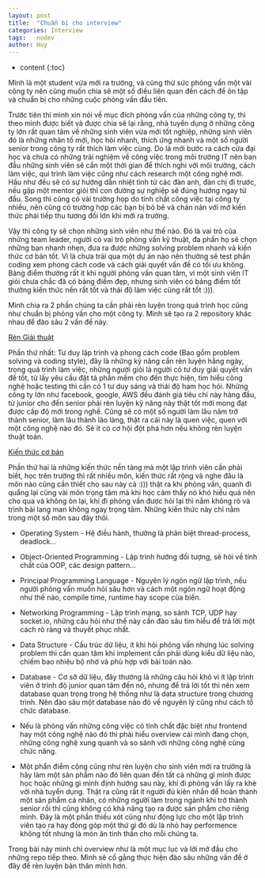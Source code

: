 ```yaml
---
layout: post
title:  "Chuẩn bị cho interview"
categories: Interview
tags:   nodev
author: Huy
---
```

* content
{:toc}


Mình là một student vừa mới ra trường, và cũng thử sức phỏng vấn một vài công ty nên cũng muốn chia sẽ một số điều liên quan đến cách để ôn tập và chuẩn bị cho những cuộc phỏng vấn đầu tiên.

Trước tiên thì mình xin nói về mục đích phỏng vấn của những công ty, thì theo mình được biết và được chia sẽ lại rằng, nhà tuyển dụng ở những công ty lớn rất quan tâm về những sinh viên vừa mới tốt nghiệp, những sinh viên đó là những nhân tố mới, học hỏi nhanh, thích ứng nhanh và một số người senior trong công ty rất thích làm việc cùng. Do là mới bước ra cách cửa đại học và chưa có những trải nghiệm về công việc trong môi trường IT nên ban đầu những sinh viên sẽ cần một thời gian để thích nghi với môi trường, cách làm việc, qui trình làm việc cũng như cách research một công nghệ mới. Hầu như đều sẽ có sự hướng dẫn nhiệt tình từ các đàn anh, đàn chị đi trước, nếu gặp một mentor giỏi thì con đường sự nghiệp sẽ đúng hướng ngay từ đầu. Song thì cũng có vài trường họp do tính chất công việc tại công ty nhiều, nên cũng có trường hợp các bạn bị bỏ bê và chán nản với mớ kiến thức phải tiếp thu tương đối lớn khi mới ra trường.

Vậy thì công ty sẽ chọn những sinh viên như thế nào. Đó là vai trò của những team leader, người có vai trò phỏng vấn kỹ thuật, đa phần họ sẽ chọn những bạn nhanh nhẹn, đưa ra được những solving problem nhanh và kiến thức cơ bản tốt. Vì là chưa trải qua một dự án nào nên thường sẽ test phần coding xem phong cách code và cách giải quyết vấn đề có tối ưu không. Bảng điểm thường rất ít khi người phỏng vấn quan tâm, vì một sinh viên IT giỏi chưa chắc đã có bảng điểm đẹp, nhưng sinh viên có bảng điểm tốt thường kiến thức nền rất tốt và thái độ làm việc cũng rất tốt :))).

Mình chia ra 2 phần chúng ta cần phải rèn luyện trong quá trình học cũng như chuẩn bị phỏng vấn cho một công ty. Mình sẽ tạo ra 2 repository khác nhau để đào sâu 2 vấn đề này.

[Rèn Giải thuật]()

Phần thứ nhất: Tư duy lập trình và phong cách code (Bao gồm problem solving và coding style), đây là những kỹ năng cần rèn luyện hằng ngày, trong quá trình làm việc, những người giỏi là người có tư duy giải quyết vấn đề tốt, từ lấy yêu cầu đặt tả phần mềm cho đến thực hiện, tìm hiểu công nghệ hoặc testing thì cần có 1 tư duy sáng và thái độ ham học hỏi. Những công ty lớn như facebook, google, AWS đều đánh giá tiêu chí này hàng đầu, từ junior cho đến senior phải rèn luyện kỹ năng này thật tốt mới mong đạt được cấp độ mới trong nghề. Cũng sẽ có một số người làm lâu năm trở thành senior, làm lâu thành lão làng, thật ra cái này là quen việc, quen với một công nghệ nào đó. Sẽ ít có cơ hội đột phá hơn nếu không rèn luyện thuật toán.

[Kiến thức cơ bản]()

Phần thứ hai là những kiến thức nền tảng mà một lập trình viên cần phải biết, học trên trường thì rất nhiều môn, kiến thức rất rộng và nghe đâu là môn nào cũng cần thiết cho sau này cả :))) thật ra khi phỏng vấn, quanh đi quẩng lại cũng vài môn trọng tâm mà khi học cảm thấy nó khó hiểu quá nên cho qua và không ôn lại, khi đi phỏng vấn được hỏi lại thì nắm không rõ và trình bài lang man không ngay trọng tâm. Những kiến thức này chỉ nằm trong một số môn sau đây thôi.

* Operating System - Hệ điều hành, thường là phân biệt thread-process, deadlock... 
* Object-Oriented Programming - Lập trình hướng đối tượng, sẽ hỏi về tính chất của OOP, các design pattern...
* Principal Programming Language - Nguyên lý ngôn ngữ lập trình, nếu người phỏng vấn muốn hỏi sâu hơn và cách một ngôn ngữ hoạt động như thế nào, compile time, runtime hay scope của biến.
* Networking Programming - Lập trình mạng, so sánh TCP, UDP hay socket.io, những câu hỏi như thế này cần đào sâu tìm hiểu để trả lời một cách rõ ràng và thuyết phục nhất.
* Data Structure - Cấu trúc dữ liệu, ít khi hỏi phỏng vấn nhưng lúc solving problem thì cần quan tâm khi implement cần phải dùng kiểu dữ liệu nào, chiếm bao nhiêu bộ nhớ và phù hợp với bài toán nào.
* Database - Cơ sỡ dữ liệu, đây thường là những câu hỏi khó vì ít lập trình viên ở trình độ junior quan tâm đến nó, nhưng để trả lời tốt thì nên xem database quan trọng trong hệ thống như là data structure trong chương trình. Nên đào sâu một database nào đó về nguyên lý cũng như cách tổ chức database.

* Nếu là phỏng vấn những công việc có tính chất đặc biệt như frontend hay một công nghệ nào đó thì phải hiểu overview cái mình đang chọn, những công nghệ xung quanh và so sánh với những công nghệ cùng chức năng.
* Một phẩn điểm cộng cũng như rèn luyện cho sinh viên mới ra trường là hãy làm một sản phẩm nào đó liên quan đến tất cả những gì mình được học hoặc những gì mình định hướng sau này, khi đi phỏng vấn lấy ra khè với nhà tuyển dụng. Thật ra cũng rất ít người đủ kiên nhẫn để hoàn thành một sản phẩm cá nhân, có những người làm trong ngành khi trở thành senior rồi thì cũng không có khả năng tạo ra được sản phẩm cho riêng mình. Đây là một phần thiếu xót cũng như động lực cho một lập trình viên tạo ra hay đóng góp một thứ gì đó dù là nhỏ hay performence không tốt nhưng là món ăn tinh thần cho mỗi chúng ta.

Trong bài này mình chỉ overview như là một mục lục và lời mở đầu cho những repo tiếp theo. Mình sẽ cố gắng thực hiện đào sâu những vấn đề ở đây để rèn luyện bản thân mình hơn.


